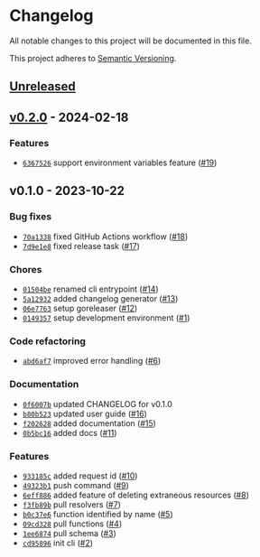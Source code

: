 # Changelog

All notable changes to this project will be documented in this file.

This project adheres to [Semantic Versioning](https://semver.org/spec/v2.0.0.html).

<a name="unreleased"></a>
## [Unreleased]

<a name="v0.2.0"></a>
## [v0.2.0] - 2024-02-18

### Features

- [`6367526`](https://github.com/Aton-Kish/syncup/commit/63675267d58d4d6cf967b565e50e48c6271213f4) support environment variables feature ([#19](https://github.com/Aton-Kish/syncup/issues/19))

<a name="v0.1.0"></a>
## v0.1.0 - 2023-10-22

### Bug fixes

- [`70a1338`](https://github.com/Aton-Kish/syncup/commit/70a1338940695f2c9100ab63d40ff71c516c12af) fixed GitHub Actions workflow ([#18](https://github.com/Aton-Kish/syncup/issues/18))
- [`7d9e1e8`](https://github.com/Aton-Kish/syncup/commit/7d9e1e8f71859410e93f2fd02e48529a3186c0d7) fixed release task ([#17](https://github.com/Aton-Kish/syncup/issues/17))

### Chores

- [`01504be`](https://github.com/Aton-Kish/syncup/commit/01504be1f9c1b7bbe0f6abe44e40912c4d04b2cc) renamed cli entrypoint ([#14](https://github.com/Aton-Kish/syncup/issues/14))
- [`5a12932`](https://github.com/Aton-Kish/syncup/commit/5a129320910957c47e3e6780a4bc4c87ce8b8bd0) added changelog generator ([#13](https://github.com/Aton-Kish/syncup/issues/13))
- [`06e7763`](https://github.com/Aton-Kish/syncup/commit/06e77633625f0b8d6a65a8e6a29003fb48105556) setup goreleaser ([#12](https://github.com/Aton-Kish/syncup/issues/12))
- [`0149357`](https://github.com/Aton-Kish/syncup/commit/0149357d1b0c4c61337938f157088c04702c93f7) setup development environment ([#1](https://github.com/Aton-Kish/syncup/issues/1))

### Code refactoring

- [`abd6af7`](https://github.com/Aton-Kish/syncup/commit/abd6af70f4d0e40c817ca6fa0ea42c285391f0b8) improved error handling ([#6](https://github.com/Aton-Kish/syncup/issues/6))

### Documentation

- [`0f6007b`](https://github.com/Aton-Kish/syncup/commit/0f6007b59536a5f98df8c2d37a4c8564cc630dda) updated CHANGELOG for v0.1.0
- [`b80b523`](https://github.com/Aton-Kish/syncup/commit/b80b523c049f598a505e9e9d56c667db85bd1866) updated user guide ([#16](https://github.com/Aton-Kish/syncup/issues/16))
- [`f202628`](https://github.com/Aton-Kish/syncup/commit/f2026283320bc21e3c40d5fea870177269d48906) added documentation ([#15](https://github.com/Aton-Kish/syncup/issues/15))
- [`0b5bc16`](https://github.com/Aton-Kish/syncup/commit/0b5bc1617f529456ea2e0973b0a17dac37ca7c00) added docs ([#11](https://github.com/Aton-Kish/syncup/issues/11))

### Features

- [`933185c`](https://github.com/Aton-Kish/syncup/commit/933185c492a4203d42992f42bc06e2f628bac61f) added request id ([#10](https://github.com/Aton-Kish/syncup/issues/10))
- [`49323b1`](https://github.com/Aton-Kish/syncup/commit/49323b12bc20ce0bcd37b4ba9cbff55cb5723418) push command ([#9](https://github.com/Aton-Kish/syncup/issues/9))
- [`6eff886`](https://github.com/Aton-Kish/syncup/commit/6eff8869dfa72727537800f5a56fe47f45e2b6f2) added feature of deleting extraneous resources ([#8](https://github.com/Aton-Kish/syncup/issues/8))
- [`f3fb89b`](https://github.com/Aton-Kish/syncup/commit/f3fb89bb35e6dcd79068e02bc5d81c02199db222) pull resolvers ([#7](https://github.com/Aton-Kish/syncup/issues/7))
- [`b0c37e6`](https://github.com/Aton-Kish/syncup/commit/b0c37e64988bc3bfe0432095becc509b4df2a0f0) function identified by name ([#5](https://github.com/Aton-Kish/syncup/issues/5))
- [`09cd328`](https://github.com/Aton-Kish/syncup/commit/09cd328b602c04caec4e0507ceb34c55dff368d5) pull functions ([#4](https://github.com/Aton-Kish/syncup/issues/4))
- [`1ee6874`](https://github.com/Aton-Kish/syncup/commit/1ee6874c6da5eefb52f353676d964ef7b9f26f4e) pull schema ([#3](https://github.com/Aton-Kish/syncup/issues/3))
- [`cd95896`](https://github.com/Aton-Kish/syncup/commit/cd958963c5b7561647e50f5749651acd4d82e0db) init cli ([#2](https://github.com/Aton-Kish/syncup/issues/2))

[Unreleased]: https://github.com/Aton-Kish/syncup/compare/v0.2.0...HEAD
[v0.2.0]: https://github.com/Aton-Kish/syncup/compare/v0.1.0...v0.2.0
